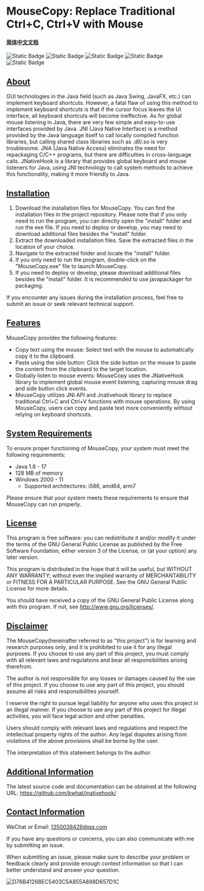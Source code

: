 # MouseCopy: Replace Traditional Ctrl+C, Ctrl+V with Mouse

#### [简体中文文档](https://github.com/Faide-cyber/MouseCopy/blob/main/README_en.md)

![Static Badge](https://img.shields.io/badge/%40Github-Faide-%2300FFFF) ![Static Badge](https://img.shields.io/badge/Language-Java-%2325c2a0) ![Static Badge](https://img.shields.io/badge/PlatForm-Windows-%238c37dc) ![Static Badge](https://img.shields.io/badge/Version-1.0.0-%23e87435) ![Static Badge](https://img.shields.io/badge/License-GNU3.0-%2314bbc1)


## [About](https://github.com/Faide-cyber/MouseCopy/blob/main/README.md#about)

GUI technologies in the Java field (such as Java Swing, JavaFX, etc.) can implement keyboard shortcuts. However, a fatal flaw of using this method to implement keyboard shortcuts is that if the cursor focus leaves the UI interface, all keyboard shortcuts will become ineffective. As for global mouse listening in Java, there are very few simple and easy-to-use interfaces provided by Java. JNI (Java Native Interface) is a method provided by the Java language itself to call locally compiled function libraries, but calling shared class libraries such as .dll/.so is very troublesome. JNA (Java Native Access) eliminates the need for repackaging C/C++ programs, but there are difficulties in cross-language calls. JNativeHook is a library that provides global keyboard and mouse listeners for Java, using JNI technology to call system methods to achieve this functionality, making it more friendly to Java.

## [Installation](https://github.com/Faide-cyber/MouseCopy/blob/main/README.md#installation)

1. Download the installation files for MouseCopy. You can find the installation files in the project repository. Please note that if you only need to run the program, you can directly open the "install" folder and run the exe file. If you need to deploy or develop, you may need to download additional files besides the "install" folder.
2. Extract the downloaded installation files. Save the extracted files in the location of your choice.
3. Navigate to the extracted folder and locate the "install" folder.
4. If you only need to run the program, double-click on the "MouseCopy.exe" file to launch MouseCopy.
5. If you need to deploy or develop, please download additional files besides the "install" folder. It is recommended to use javapackager for packaging.

If you encounter any issues during the installation process, feel free to submit an issue or seek relevant technical support.

## [Features](https://github.com/Faide-cyber/MouseCopy/blob/main/README.md#features)

MouseCopy provides the following features:

- Copy text using the mouse: Select text with the mouse to automatically copy it to the clipboard.
- Paste using the side button: Click the side button on the mouse to paste the content from the clipboard to the target location.
- Globally listen to mouse events: MouseCopy uses the JNativeHook library to implement global mouse event listening, capturing mouse drag and side button click events.
- MouseCopy utilizes JNI API and Jnativehook library to replace traditional Ctrl+C and Ctrl+V functions with mouse operations. By using MouseCopy, users can copy and paste text more conveniently without relying on keyboard shortcuts.

## [System Requirements](https://github.com/Faide-cyber/MouseCopy/blob/main/README.md#system-requirements)

To ensure proper functioning of MouseCopy, your system must meet the following requirements:

- Java 1.8 - 17
- 128 MB of memory
- Windows 2000 - 11
  - Supported architectures: i586, amd64, arm7

Please ensure that your system meets these requirements to ensure that MouseCopy can run properly.

## [License](https://github.com/Faide-cyber/MouseCopy/blob/main/README.md#license)

This program is free software: you can redistribute it and/or modify
it under the terms of the GNU General Public License as published by
the Free Software Foundation, either version 3 of the License, or
(at your option) any later version.

This program is distributed in the hope that it will be useful,
but WITHOUT ANY WARRANTY; without even the implied warranty of
MERCHANTABILITY or FITNESS FOR A PARTICULAR PURPOSE.  See the
GNU General Public License for more details.

You should have received a copy of the GNU General Public License
along with this program.  If not, see <http://www.gnu.org/licenses/>.

## [Disclaimer](https://github.com/Faide-cyber/MouseCopy/blob/main/README.md#disclaimer)

The MouseCopy(hereinafter referred to as "this project") is for learning and research purposes only, and it is prohibited to use it for any illegal purposes. If you choose to use any part of this project, you must comply with all relevant laws and regulations and bear all responsibilities arising therefrom.

The author is not responsible for any losses or damages caused by the use of this project. If you choose to use any part of this project, you should assume all risks and responsibilities yourself.

I reserve the right to pursue legal liability for anyone who uses this project in an illegal manner. If you choose to use any part of this project for illegal activities, you will face legal action and other penalties.

Users should comply with relevant laws and regulations and respect the intellectual property rights of the author. Any legal disputes arising from violations of the above provisions shall be borne by the user.

The interpretation of this statement belongs to the author.

## [Additional Information](https://github.com/Faide-cyber/MouseCopy/blob/main/README.md#additional-information)

The latest source code and documentation can be obtained at the following URL: https://github.com/kwhat/jnativehook/

## [Contact Information](https://github.com/Faide-cyber/MouseCopy/blob/main/README.md#contact-information)

WeChat or Email: 1350038426@qq.com

If you have any questions or concerns, you can also communicate with me by submitting an issue.

When submitting an issue, please make sure to describe your problem or feedback clearly and provide enough context information so that I can better understand and answer your question.

![D76B41268EC5403C5A855A898D657D1C](https://github.com/Faide-cyber/MouseCopy/assets/148406475/3caebd87-7e7a-4a6b-98a6-c3716fac5e7a)

